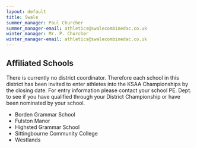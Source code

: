 ```yaml
---
layout: default
title: Swale
summer_manager: Paul Churcher
summer_manager-email: athletics@swalecombinedac.co.uk
winter_manager: Mr. P. Churcher
winter_manager-email: athletics@swalecombinedac.co.uk
---
```


## Affiliated Schools

There is currently no district coordinator. Therefore each school in this district has been invited to enter athletes into the KSAA Championships by the closing date. For entry information please contact your school PE. Dept. to see if you have qualified through your District Championship or have been nominated by your school.

- Borden Grammar School
- Fulston Manor
- Highsted Grammar School
- Sittingbourne Community College
- Westlands
